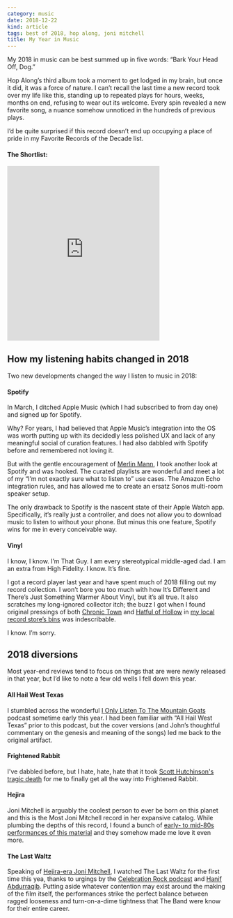 ```yaml
---
category: music
date: 2018-12-22
kind: article
tags: best of 2018, hop along, joni mitchell
title: My Year in Music
---
```

My 2018 in music can be best summed up in five words: “Bark Your Head Off, Dog.”

<!--more-->

Hop Along’s third album took a moment to get lodged in my brain, but once it did, it was a force of nature. I can’t recall the last time a new record took over my life like this, standing up to repeated plays for hours, weeks, months on end, refusing to wear out its welcome. Every spin revealed a new favorite song, a nuance somehow unnoticed in the hundreds of previous plays.

I’d be quite surprised if this record doesn’t end up occupying a place of pride in my Favorite Records of the Decade list.

#### The Shortlist:
<iframe src="https://open.spotify.com/embed/user/thelendamico/playlist/3gzFrCne8TsgPU5B3Y9lkA" width="350" height="400" frameborder="0" allowtransparency="true" allow="encrypted-media"></iframe>

## How my listening habits changed in 2018

Two new developments changed the way I listen to music in 2018:

#### Spotify
In March, I ditched Apple Music (which I had subscribed to from day one) and signed up for Spotify.

Why? For years, I had believed that Apple Music’s integration into the OS was worth putting up with its decidedly less polished UX and lack of any meaningful social of curation features. I had also dabbled with Spotify before and remembered not loving it.

But with the gentle encouragement of [Merlin Mann](http://5by5.tv/b2w/367), I took another look at Spotify and was hooked. The curated playlists are wonderful and meet a lot of my “I’m not exactly sure what to listen to” use cases. The Amazon Echo integration rules, and has allowed me to create an ersatz Sonos multi-room speaker setup.

The only drawback to Spotify is the nascent state of their Apple Watch app. Specifically, it’s really just a controller, and does not allow you to download music to listen to without your phone. But minus this one feature, Spotify wins for me in every conceivable way.

#### Vinyl
I know, I know. I’m That Guy. I am every stereotypical middle-aged dad. I am an extra from High Fidelity. I know. It’s fine.

I got a record player last year and have spent much of 2018 filling out my record collection. I won’t bore you too much with how It’s Different and There’s Just Something Warmer About Vinyl, but it’s all true. It also scratches my long-ignored collector itch; the buzz I got when I found original pressings of both [Chronic Town](https://www.discogs.com/REM-Chronic-Town/release/414121) and [Hatful of Hollow](https://www.discogs.com/The-Smiths-Hatful-Of-Hollow/release/382135) in [my local record store’s bins](https://recordsfromjupiter.tumblr.com) was indescribable.

I know. I’m sorry.

## 2018 diversions

Most year-end reviews tend to focus on things that are were newly released in that year, but I’d like to note a few old wells I fell down this year.

#### All Hail West Texas
I stumbled across the wonderful [I Only Listen To The Mountain Goats](https://www.nightvalepresents.com/ionlylistentothemountaingoats) podcast sometime early this year. I had been familiar with “All Hail West Texas” prior to this podcast, but the cover versions (and John’s thoughtful commentary on the genesis and meaning of the songs) led me back to the original artifact.

#### Frightened Rabbit
I've dabbled before, but I hate, hate, hate that it took [Scott Hutchinson's tragic death](https://www.npr.org/sections/therecord/2018/05/11/610352131/frightened-rabbit-singer-scott-hutchison-found-dead-at-36) for me to finally get all the way into Frightened Rabbit.

#### Hejira
Joni Mitchell is arguably the coolest person to ever be born on this planet and this is the Most Joni Mitchell record in her expansive catalog. While plumbing the depths of this record, I found a bunch of [early- to mid-80s performances of this material](https://www.youtube.com/watch?v=DHQfIwyEVzY) and they somehow made me love it even more.

#### The Last Waltz
Speaking of [Hejira-era Joni Mitchell](https://www.youtube.com/watch?v=f7MbmXklj3Q), I watched The Last Waltz for the first time this yea, thanks to urgings by the [Celebration Rock podcast](https://uproxx.com/music/celebration-rock-podcast-last-waltz-second-annual-holiday-special/) and [Hanif Abdurraqib](http://www.mtv.com/news/2957148/last-waltz-thanksgiving/). Putting aside whatever contention may exist around the making of the film itself, the performances strike the perfect balance between ragged looseness and turn-on-a-dime tightness that The Band were know for their entire career.
